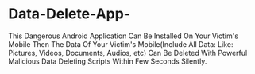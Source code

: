 # Data-Delete-App-
This Dangerous Android Application Can Be Installed On Your Victim's Mobile Then The Data Of Your Victim's Mobile(Include All Data: Like: Pictures, Videos, Documents, Audios, etc) Can Be Deleted With Powerful Malicious Data Deleting Scripts Within Few Seconds Silently.
